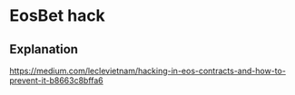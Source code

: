 # EosBet hack

## Explanation

https://medium.com/leclevietnam/hacking-in-eos-contracts-and-how-to-prevent-it-b8663c8bffa6

